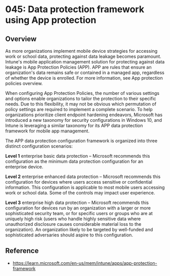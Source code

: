 # 045: Data protection framework using App protection

## Overview
As more organizations implement mobile device strategies for accessing work or school data, protecting against data leakage becomes paramount. Intune's mobile application management solution for protecting against data leakage is App Protection Policies (APP). APP are rules that ensure an organization's data remains safe or contained in a managed app, regardless of whether the device is enrolled. For more information, see App protection policies overview.

When configuring App Protection Policies, the number of various settings and options enable organizations to tailor the protection to their specific needs. Due to this flexibility, it may not be obvious which permutation of policy settings are required to implement a complete scenario. To help organizations prioritize client endpoint hardening endeavors, Microsoft has introduced a new taxonomy for security configurations in Windows 10, and Intune is leveraging a similar taxonomy for its APP data protection framework for mobile app management.

The APP data protection configuration framework is organized into three distinct configuration scenarios:

**Level 1** enterprise basic data protection – Microsoft recommends this configuration as the minimum data protection configuration for an enterprise device.

**Level 2** enterprise enhanced data protection – Microsoft recommends this configuration for devices where users access sensitive or confidential information. This configuration is applicable to most mobile users accessing work or school data. Some of the controls may impact user experience.

**Level 3** enterprise high data protection – Microsoft recommends this configuration for devices run by an organization with a larger or more sophisticated security team, or for specific users or groups who are at uniquely high risk (users who handle highly sensitive data where unauthorized disclosure causes considerable material loss to the organization). An organization likely to be targeted by well-funded and sophisticated adversaries should aspire to this configuration.


## Reference

* https://learn.microsoft.com/en-us/mem/intune/apps/app-protection-framework 

